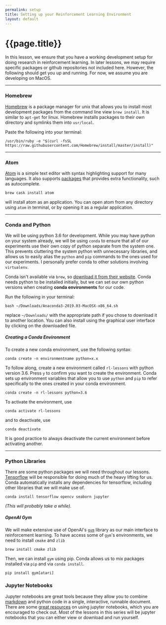 ```yaml
---
permalink: setup
title: Setting up your Reinforcement Learning Environment
layout: default
---
```


# {{page.title}}

In this lesson, we ensure that you have a working development setup for doing research in reinforcement learning. In later lessons, we may require specific packages or github repositories not included here. However, the following should get you up and running. For now, we assume you are developing on MacOS.

***

### Homebrew

[Homebrew](https://brew.sh/) is a package manager for unix that allows you to install most development packages from the command line view `brew install`. It is similar to `apt-get` for linux. Homebrew installs packages to their own directory and symlinks them into `usr/local`.

Paste the following into your terminal:
```console
/usr/bin/ruby -e "$(curl -fsSL https://raw.githubusercontent.com/Homebrew/install/master/install)"
```

***

### Atom
[Atom](https://atom.io/) is a simple text editor with syntax highlighting support for many languages. It also supports [packages](https://atom.io/packages) that provides extra functionality, such as autocomplete.
```console
brew cask install atom
```
will install atom as an application. You can open atom from any directory using `atom` in terminal, or by opening it as a regular application.

***

### Conda and Python
We will be using python 3.6 for development. While you may have python on your system already, we will be using `conda` to ensure that all of our experiments use their own copy of python separate from the system one. This prevents cluttering the system python with unnecessary libraries, and allows us to easily alias the `python` and `pip` commands to the ones used for our experiments. I personally prefer conda to other solutions involving `virtualenv`.

Conda isn't available via `brew`, so [download it from their website](https://www.anaconda.com/distribution/#macos). Conda needs python to be installed initially, but we can set our own python versions when creating **conda environments** for our code.

Run the following in your terminal:

```console
bash ~/Downloads/Anaconda3-2019.03-MacOSX-x86_64.sh
```

replace `~/Downloads/` with the appropriate path if you chose to download it to another location. You can also install using the graphical user interface by clicking on the downloaded file.

##### Creating a Conda Environment

To create a new conda environment, use the following syntax:

```console
conda create -n environmentname python=x.x
```

To follow along, create a new environment called `rl-lessons` with python version 3.6. Press `y` to confirm you want to create the environment. Conda sets up environment variables that allow you to use `python` and `pip` to refer specifically to the ones created in your conda environment.

```console
conda create -n rl-lessons python=3.6
```

To activate the environment, use

```console
conda activate rl-lessons
```

and to deactivate, use

```console
conda deactivate
```

It is good practice to always deactivate the current environment before activating another.

***

### Python Libraries

There are some python packages we will need throughout our lessons. [Tensorflow](https://www.tensorflow.org/) will be responsible for doing much of the heavy lifting for us. Conda automatically installs any dependencies for tensorflow, including other libraries that we will make use of.

```console
conda install tensorflow opencv seaborn jupyter
```

*(This will probably take a while).*

##### OpenAI Gym

We will make extensive use of OpenAI's [`gym`](https://gym.openai.com/) library as our main interface to reinforcement learning. To have access some of `gym`'s environments, we need to install `cmake` and `zlib`

```console
brew install cmake zlib
```

Then, we can install `gym` using pip. Conda allows us to mix packages installed via `pip` and via `conda install`.

```console
pip install gym[atari]
```

### Jupyter Notebooks

Jupyter notebooks are great tools because they allow you to combine [markdown]() and python code in a single, interactive, runnable document. There are some [great resources](https://hub.mybinder.org/user/ipython-ipython-in-depth-hecv84xa/notebooks/examples/Notebook/Notebook%20Basics.ipynb) on using jupyter notebooks, which you are encouraged to check out. Most of the lessons in this series will be jupyter notebooks that you can either view or download and run yourself.

